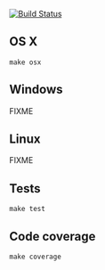 
[![Build Status](https://travis-ci.org/toggl/toggldesktop.png)](https://travis-ci.org/toggl/toggldesktop)

OS X
----
```
make osx
```

Windows
-------
FIXME


Linux
-----
FIXME


Tests
-----
```
make test
```

Code coverage
-------------
```
make coverage
```
